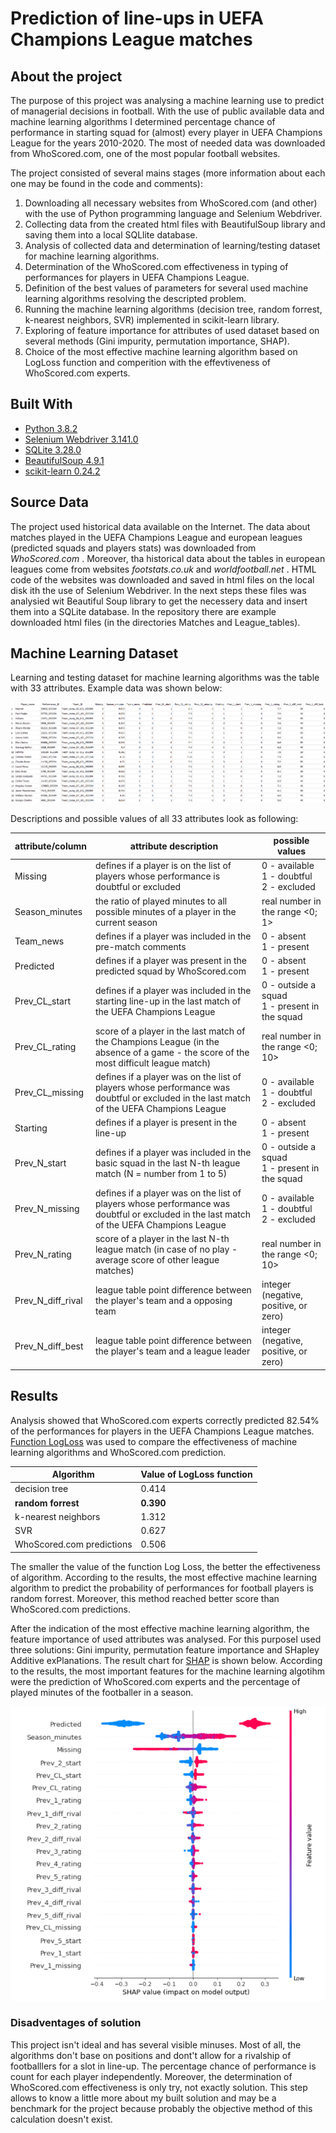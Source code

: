 <!-- ABOUT THE PROJECT -->

# <b> Prediction of line-ups in UEFA Champions League matches </b>

## About the project

The purpose of this project was analysing a machine learning use to predict of managerial decisions in football. With the use of public available data and machine learning algorithms I determined percentage chance of performance in starting squad for (almost) every player in UEFA Champions League for the years 2010-2020. The most of needed data was downloaded from WhoScored.com, one of the most popular football websites.

The project consisted of several mains stages (more information about each one may be found in the code and comments):
1. Downloading all necessary websites from WhoScored.com (and other) with the use of Python programming language and Selenium Webdriver.
2. Collecting data from the created html files with BeautifulSoup library and saving them into a local SQLlite database.
3. Analysis of collected data and determination of learning/testing dataset for machine learning algorithms.
4. Determination of the WhoScored.com effectiveness in typing of performances for players in UEFA Champions League.
5. Definition of the best values of parameters for several used machine learning algorithms resolving the descripted problem.
6. Running the machine learning algorithms (decision tree, random forrest, k-nearest neighbors, SVR) implemented in scikit-learn library.
7. Exploring of feature importance for attributes of used dataset based on several methods (Gini impurity, permutation importance, SHAP).
8. Choice of the most effective machine learning algorithm based on LogLoss function and comperition with the effevtiveness of WhoScored.com experts.

## Built With

* [Python 3.8.2](https://www.python.org/)
* [Selenium Webdriver 3.141.0](https://www.selenium.dev/documentation/webdriver/)
* [SQLite 3.28.0](https://www.sqlite.org/index.html)
* [BeautifulSoup 4.9.1 ](https://www.crummy.com/software/BeautifulSoup/bs4/doc/)
* [scikit-learn 0.24.2](https://scikit-learn.org/stable/index.html)

## Source Data
The project used historical data available on the Internet. The data about matches played in the UEFA Champions League and european leagues (predicted squads and players stats) was downloaded from <i> WhoScored.com </i>. Moreover, tha historical data about the tables in european leagues come from websites <i> footstats.co.uk </i> and <i> worldfootball.net </i>. HTML code of the websites was downloaded and saved in html files on the local disk ith the use of Selenium Webdriver. In the next steps these files was analysied wit Beautiful Soup library to get the necessery data and insert them into a SQLite database. In the repository there are example downloaded html files (in the directories Matches and League_tables).

## Machine Learning Dataset

Learning and testing dataset for machine learning algorithms was the table with 33 attributes. Example data was shown below:

![](images/dataset.png)

Descriptions and possible values of all 33 attributes look as following:

attribute/column | attribute description | possible values
--- | ---| --- |
Missing | defines if a player is on the list of players whose performance is doubtful or excluded  | 0 - available<br/> 1 - doubtful <br/> 2 - excluded 
Season_minutes | the ratio of played minutes to all possible minutes of a player in the current season | real number in the range <0; 1>
Team_news | defines if a player was included in the pre-match comments | 0 - absent <br/> 1 - present
Predicted | defines if a player was present in the predicted squad by WhoScored.com | 0 - absent <br/> 1 - present
Prev_CL_start | defines if  a player was included in the starting line-up in the last match of the UEFA Champions League | 0 - outside a squad <br/> 1 - present in the squad
Prev_CL_rating | score of a player in the last match of the Champions League (in the absence of a game - the score of the most difficult league match) | real number in the range <0; 10>
Prev_CL_missing | defines if a player was on the list of players whose performance was doubtful or excluded in the last match of the UEFA Champions League | 0 - available<br/> 1 - doubtful <br/> 2 - excluded 
Starting |  defines if a player is present in the line-up  | 0 - absent <br/> 1 - present
Prev_N_start | defines if a player was included in the basic squad in the last N-th league match (N = number from 1 to 5)  |  0 - outside a squad <br/> 1 - present in the squad
Prev_N_missing | defines if a player was on the list of players whose performance was doubtful or excluded in the last match of the UEFA Champions League | 0 - available<br/> 1 - doubtful <br/> 2 - excluded 
Prev_N_rating | score of a player in the last N-th league match (in case of no play - average score of  other league matches)| real number in the range <0; 10>
Prev_N_diff_rival | league table point difference between the player's team and a opposing team | integer (negative, positive, or zero)
Prev_N_diff_best | league table point difference between the player's team and a league leader | integer (negative, positive, or zero)

## Results

Analysis showed that WhoScored.com experts correctly predicted 82.54% of the performances for players in the UEFA Champions League matches.
[Function LogLoss](https://scikit-learn.org/stable/modules/generated/sklearn.metrics.log_loss.html) was used to compare the effectiveness of machine learning algorithms and WhoScored.com prediction.


<b>Algorithm </b>| <b> Value of LogLoss function </b> |
--- | --- | 
decision tree | 0.414
<b> random forrest </b> | <b> 0.390 </b>
k-nearest neighbors | 1.312 
SVR | 0.627
WhoScored.com predictions |0.506

The smaller the value of the function Log Loss, the better the effectiveness of algorithm. 
According to the results, the most effective machine learning algorithm to predict the probability of performances for football players is random forrest. 
Moreover, this method  reached better score than WhoScored.com predictions.

After the indication of the most effective machine learning algorithm, the feature importance of used attributes was analysed. For this purposeI used three solutions: Gini impurity, permutation feature importance and SHapley Additive exPlanations. The result chart for [SHAP](https://shap.readthedocs.io/en/latest/index.html#) is shown below. According to the results, the most important features for the machine learning algotihm were the prediction of WhoScored.com experts and the percentage of played minutes of the footballer in a season.

![](images/SHAP_chart.png)

### Disadventages of solution
This project isn't ideal and has several visible minuses. Most of all, the algorithms don't base on positions and dont't allow for a rivalship of footballlers for a slot in line-up. The percentage chance of performance is count for each player independently. Moreover, the determination of WhoScored.com effectiveness is only try, not exactly solution. This step allows to know a little more about my built solution and may be a benchmark for the project because probably the objective method of this calculation doesn't exist.
